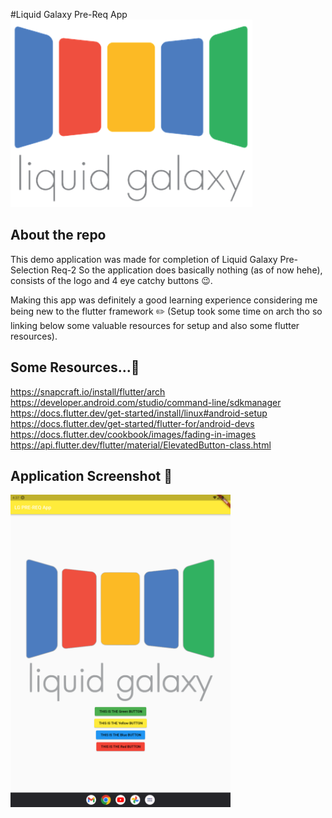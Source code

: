 #Liquid Galaxy Pre-Req App
<img alt="LG-logo" src="assets/images/liquidlogo.png" style="height: 300px;" />
## About the repo

This demo application was made for completion of Liquid Galaxy Pre-Selection Req-2
So the application does basically nothing (as of now hehe), consists of the logo and 4 eye catchy buttons 😉.

Making this app was definitely a good learning experience considering me being new to the flutter framework ✏️
(Setup took some time on arch tho so linking below some valuable resources for setup and also some flutter resources).

## Some Resources...📔
https://snapcraft.io/install/flutter/arch
https://developer.android.com/studio/command-line/sdkmanager
https://docs.flutter.dev/get-started/install/linux#android-setup
https://docs.flutter.dev/get-started/flutter-for/android-devs
https://docs.flutter.dev/cookbook/images/fading-in-images
https://api.flutter.dev/flutter/material/ElevatedButton-class.html

## Application Screenshot 📱
<img alt="app-ss" src="assets/images/Screenshot_1679891840.png" style="height: 500px;" />
